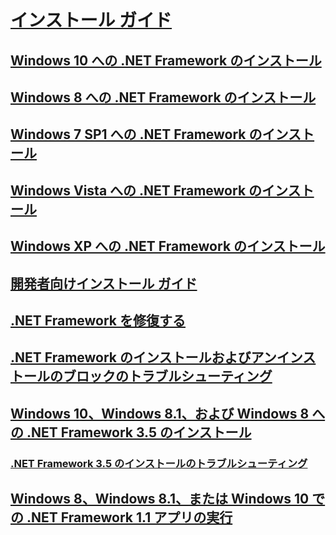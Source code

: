 # [インストール ガイド](index.md)
## [Windows 10 への .NET Framework のインストール](on-windows-10.md)
## [Windows 8 への .NET Framework のインストール](on-windows-8.md)
## [Windows 7 SP1 への .NET Framework のインストール](on-windows-7.md)
## [Windows Vista への .NET Framework のインストール](on-windows-vista.md)
## [Windows XP への .NET Framework のインストール](on-windows-xp.md)
## [開発者向けインストール ガイド](guide-for-developers.md)
## [.NET Framework を修復する](repair.md)
## [.NET Framework のインストールおよびアンインストールのブロックのトラブルシューティング](troubleshoot-blocked-installations-and-uninstallations.md)
## [Windows 10、Windows 8.1、および Windows 8 への .NET Framework 3.5 のインストール](dotnet-35-windows-10.md)
### [.NET Framework 3.5 のインストールのトラブルシューティング](net-framework-3-5-on-windows-8-plus.md)
## [Windows 8、Windows 8.1、または Windows 10 での .NET Framework 1.1 アプリの実行](run-net-framework-1-1-apps.md)
